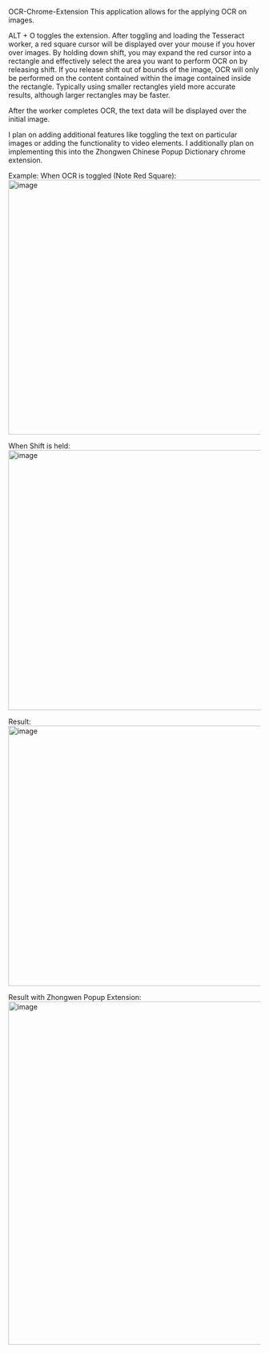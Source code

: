 OCR-Chrome-Extension
This application allows for the applying OCR on images.

ALT + O toggles the extension. After toggling and loading the Tesseract worker, a red square cursor will be displayed over your mouse if you hover over images. By holding down shift, you may expand the red cursor into a rectangle and effectively select the area you want to perform OCR on by releasing shift. If you release shift out of bounds of the image, OCR will only be performed on the content contained within the image contained inside the rectangle. Typically using smaller rectangles yield more accurate results, although larger rectangles may be faster.

After the worker completes OCR, the text data will be displayed over the initial image.

I plan on adding additional features like toggling the text on particular images or adding the functionality to video elements. I additionally plan on implementing this into the Zhongwen Chinese Popup Dictionary chrome extension.


Example:
When OCR is toggled (Note Red Square):
<img width="509" alt="image" src="https://user-images.githubusercontent.com/84954701/216481474-a644e429-1865-4a01-a850-54aebd6683ff.png">

When Shift is held:
<img width="520" alt="image" src="https://user-images.githubusercontent.com/84954701/216481816-4ad4451b-3941-4cf7-904f-e22c37061ae7.png">

Result:
<img width="520" alt="image" src="https://user-images.githubusercontent.com/84954701/216481282-f93addf1-7ccb-4be8-acb1-3509050e9dd0.png">


Result with Zhongwen Popup Extension:
<img width="686" alt="image" src="https://user-images.githubusercontent.com/84954701/216481949-55def3b9-7344-4430-b2bd-288399f559cd.png">
